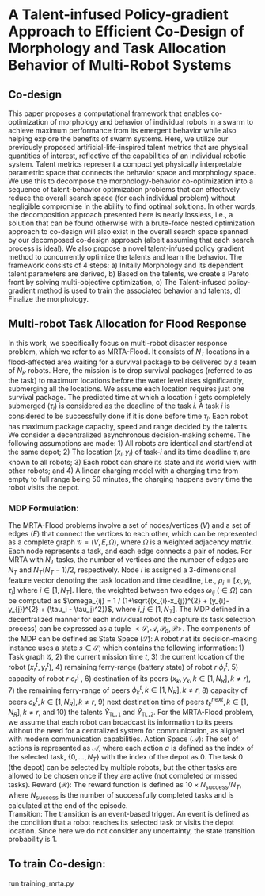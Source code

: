 # A Talent-infused Policy-gradient Approach to Efficient Co-Design of Morphology and Task Allocation Behavior of Multi-Robot Systems## Co-design This paper proposes a computational framework that enables co-optimization of morphology and behavior of individual robots in a swarm to achieve maximum performance from its emergent behavior while also helping explore the benefits of swarm systems. Here, we utilize our previously proposed artificial-life-inspired talent metrics that are physical quantities of interest, reflective of the capabilities of an individual robotic system. Talent metrics represent a compact yet physically interpretable parametric space that connects the behavior space and morphology space. We use this to decompose the morphology-behavior co-optimization into a sequence of talent-behavior optimization problems that can effectively reduce the overall search space (for each individual problem) without negligible compromise in the ability to find optimal solutions. In other words, the decomposition approach presented here is nearly lossless, i.e., a solution that can be found otherwise with a brute-force nested optimization approach to co-design will also exist in the overall search space spanned by our decomposed co-design approach (albeit assuming that each search process is ideal). We also propose a novel talent-infused policy gradient method to concurrently optimize the talents and learn the behavior.The framework consists of 4 steps: a) Initally Morphology and its dependent talent parameters are derived, b) Based on the talents, we create a Pareto front by solving multi-objective optimization, c) The Talent-infused policy-gradient method is used to train the associated behavior and talents, d) Finalize the morphology. ## Multi-robot Task Allocation for Flood ResponseIn this work, we specifically focus on multi-robot disaster response problem, which we refer to as MRTA-Flood. It consists of $N_{T}$ locations in a flood-affected area waiting for a survival package to be delivered by a team of  $N_{R}$ robots. Here, the mission is to drop survival packages (referred to as the task) to maximum locations before the water level rises significantly, submerging all the locations. We assume each location requires just one survival package. The predicted time at which a location $i$ gets completely submerged ($\tau_i$) is considered as the deadline of the task $i$. A task $i$ is considered to be successfully done if it is done before time $\tau_i$. Each robot has maximum package capacity, speed and range decided by the talents. We consider a decentralized asynchronous decision-making scheme. The following assumptions are made: 1) All robots are identical and start/end at the same depot; 2) The location $(x_i,y_i)$ of task-$i$ and its time deadline $\tau_i$ are known to all robots; 3) Each robot can share its state and its world view with other robots; and 4) A linear charging model with a charging time from empty to full range being 50 minutes, the charging happens every time the robot visits the depot. ### MDP Formulation:The MRTA-Flood problems involve a set of nodes/vertices ($V$) and a set of edges ($E$) that connect the vertices to each other, which can be represented as a complete graph $\mathcal{G} = (V, E, \Omega)$, where $\Omega$ is a weighted adjacency matrix. Each node represents a task, and each edge connects a pair of nodes. For MRTA with $N_{T}$ tasks, the number of vertices and the number of edges are $N_{T}$ and $N_{T}(N_{T}-1)/2$, respectively. Node $i$ is assigned a 3-dimensional feature vector denoting the task location and time deadline, i.e., $\rho_i=[x_i,y_i,\tau_i]$ where $i \in [1, N_{T}]$. Here, the weighted between two edges $\omega_{ij}$ ($\in \Omega$) can be computed as $\omega_{ij} = 1 / (1+\sqrt{(x_{i}-x_{j})^{2} + (y_{i}-y_{j})^{2} + (\tau_i - \tau_j)^2})$, where $i, j \in [1,N_{T}]$.The MDP defined in a decentralized manner for each individual robot (to capture its task selection process) can be expressed as a tuple $<\mathcal{S}, \mathcal{A}, \mathcal{P}_a, \mathcal{R}>$. The components of the MDP can be defined as State Space ($\mathcal{S}$): A robot $r$ at its decision-making instance uses a state $s\in\mathcal{S}$, which contains the following information: 1) Task graph $\mathcal{G}$, 2) the current mission time $t$, 3) the current location of the robot ($x^{t}_{r}, y^{t}_{r}$), 4) remaining ferry-range (battery state) of robot $r$ $\phi^{t}_{r}$, 5) capacity of robot $r$ $c^{t}_{r}$ , 6) destination of its peers ($x_{k}, y_{k}, k \in [1, N_{R}], k \neq r$), 7) the remaining ferry-range of peers $\phi^{t}_{k}, k \in [1, N_{R}], k \neq r$, 8) capacity of peers $c^{t}_{k}, k \in [1, N_{R}], k \neq r$, 9) next destination time of peers $t^{next}_{k}, k \in [1, N_{R}], k \neq r$, and 10) the talents $\hat{Y}_{\texttt{TL,1}}$ and $\hat{Y}_{\texttt{TL,2}}$. For the MRTA-Flood problem, we assume that each robot can broadcast its information to its peers without the need for a centralized system for communication, as aligned with modern communication capabilities. Action Space ($\mathcal{A}$): The set of actions is represented as $\mathcal{A}$, where each action $a$ is defined as the index of the selected task, $\{0,\ldots,N_{T}\}$ with the index of the depot as $0$. The task $0$ (the depot) can be selected by multiple robots, but the other tasks are allowed to be chosen once if they are active (not completed or missed tasks). Reward ($\mathcal{R}$): The reward function is defined as$10 \times N_{\text{success}}/N_{T}$, where $N_{\text{success}}$is the number of successfully completed tasks and is calculated at the end of the episode.  Transition: The transition is an event-based trigger. An event is defined as the condition that a robot reaches its selected task or visits the depot location. Since here we do not consider any uncertainty, the state transition probability is 1.## To train Co-design:run training_mrta.py